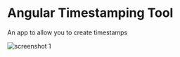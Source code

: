# Angular Timestamping Tool

An app to allow you to create timestamps

![screenshot 1](https://github.com/CurtisDS/Angular-Timestamping-Tool/blob/master/screenshit1.png?raw=true)